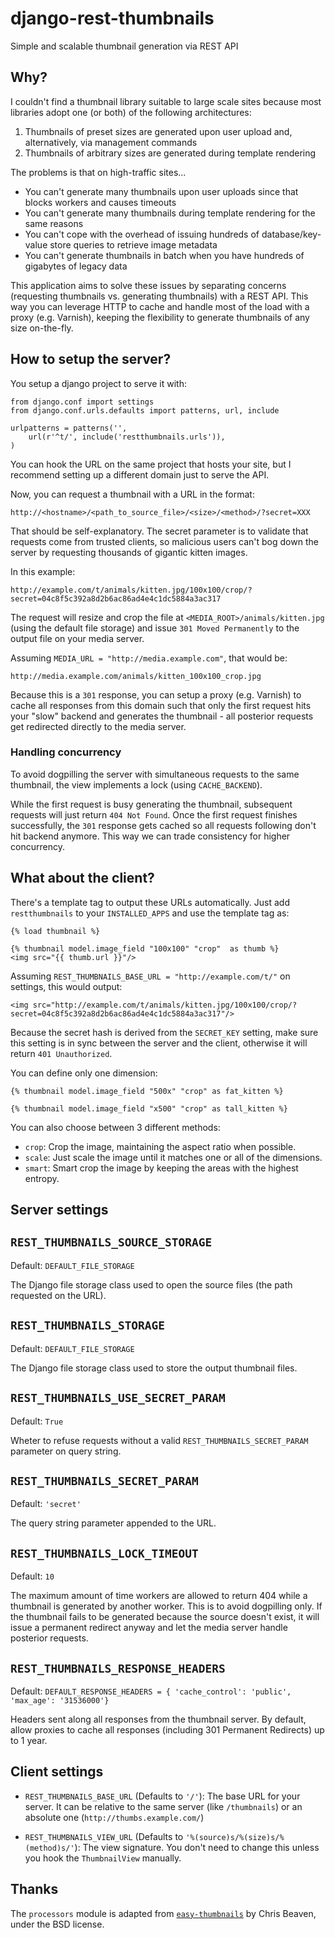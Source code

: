 django-rest-thumbnails
======================
Simple and scalable thumbnail generation via REST API

Why?
----
I couldn't find a thumbnail library suitable to large scale sites because most
libraries adopt one (or both) of the following architectures:

1. Thumbnails of preset sizes are generated upon user upload and,
alternatively, via management commands
2. Thumbnails of arbitrary sizes are generated during template rendering

The problems is that on high-traffic sites...

- You can't generate many thumbnails upon user uploads since that blocks
workers and causes timeouts
- You can't generate many thumbnails during template rendering for the same
reasons
- You can't cope with the overhead of issuing hundreds of database/key-value
store queries to retrieve image metadata
- You can't generate thumbnails in batch when you have hundreds of gigabytes
of legacy data

This application aims to solve these issues by separating concerns (requesting
thumbnails vs. generating thumbnails) with a REST API. This way you can
leverage HTTP to cache and handle most of the load with a proxy (e.g. Varnish),
keeping the flexibility to generate thumbnails of any size on-the-fly.

How to setup the server?
----
You setup a django project to serve it with:

    from django.conf import settings
    from django.conf.urls.defaults import patterns, url, include

    urlpatterns = patterns('',
        url(r'^t/', include('restthumbnails.urls')),
    )

You can hook the URL on the same project that hosts your site, but I recommend
setting up a different domain just to serve the API.

Now, you can request a thumbnail with a URL in the format:

    http://<hostname>/<path_to_source_file>/<size>/<method>/?secret=XXX

That should be self-explanatory. The secret parameter is to validate that
requests come from trusted clients, so malicious users can't bog down the
server by requesting thousands of gigantic kitten images.

In this example:

    http://example.com/t/animals/kitten.jpg/100x100/crop/?secret=04c8f5c392a8d2b6ac86ad4e4c1dc5884a3ac317

The request will resize and crop the file at `<MEDIA_ROOT>/animals/kitten.jpg`
(using the default file storage) and issue `301 Moved Permanently` to the
output file on your media server.

Assuming `MEDIA_URL = "http://media.example.com"`, that would be:

    http://media.example.com/animals/kitten_100x100_crop.jpg

Because this is a `301` response, you can setup a proxy (e.g. Varnish) to cache
all responses from this domain such that only the first request hits your
"slow" backend and generates the thumbnail - all posterior requests get
redirected directly to the media server.

### Handling concurrency

To avoid dogpilling the server with simultaneous requests to the same
thumbnail, the view implements a lock (using `CACHE_BACKEND`).

While the first request is busy generating the thumbnail, subsequent requests
will just return `404 Not Found`. Once the first request finishes successfully,
the `301` response gets cached so all requests following don't hit backend
anymore. This way we can trade consistency for higher concurrency.


What about the client?
---------------------
There's a template tag to output these URLs automatically. Just add
`restthumbnails` to your `INSTALLED_APPS` and use the template tag as:

    {% load thumbnail %}

    {% thumbnail model.image_field "100x100" "crop"  as thumb %}
    <img src="{{ thumb.url }}"/>

Assuming `REST_THUMBNAILS_BASE_URL = "http://example.com/t/"` on settings, this
would output:

    <img src="http://example.com/t/animals/kitten.jpg/100x100/crop/?secret=04c8f5c392a8d2b6ac86ad4e4c1dc5884a3ac317"/>

Because the secret hash is derived from the `SECRET_KEY` setting, make sure
this setting is in sync between the server and the client, otherwise it will
return `401 Unauthorized`.

You can define only one dimension:

    {% thumbnail model.image_field "500x" "crop" as fat_kitten %}

    {% thumbnail model.image_field "x500" "crop" as tall_kitten %}

You can also choose between 3 different methods:

- `crop`: Crop the image, maintaining the aspect ratio when possible.
- `scale`: Just scale the image until it matches one or all of the dimensions.
- `smart`: Smart crop the image by keeping the areas with the highest entropy.


Server settings
---------------

`REST_THUMBNAILS_SOURCE_STORAGE`
-------------------------------
Default: `DEFAULT_FILE_STORAGE`

The Django file storage class used to open the source files (the path
requested on the URL).

`REST_THUMBNAILS_STORAGE`
-------------------------
Default: `DEFAULT_FILE_STORAGE`

The Django file storage class used to store the output thumbnail files.

`REST_THUMBNAILS_USE_SECRET_PARAM`
----------------------------------
Default: `True`

Wheter to refuse requests without a valid `REST_THUMBNAILS_SECRET_PARAM`
parameter on query string.

`REST_THUMBNAILS_SECRET_PARAM`
------------------------------
Default: `'secret'`

The query string parameter appended to the URL.

`REST_THUMBNAILS_LOCK_TIMEOUT`
------------------------------
Default: `10`

The maximum amount of time workers are allowed to return 404 while a
thumbnail is generated by another worker. This is to avoid dogpilling only. If
the thumbnail fails to be generated because the source doesn't exist, it
will issue a permanent redirect anyway and let the media server handle
posterior requests.

`REST_THUMBNAILS_RESPONSE_HEADERS`
----------------------------------
Default: `DEFAULT_RESPONSE_HEADERS = {
    'cache_control': 'public',
    'max_age': '31536000'}`

Headers sent along all responses from the thumbnail server. By default,
allow proxies to cache all responses (including 301 Permanent Redirects)
up to 1 year.

Client settings
---------------

- `REST_THUMBNAILS_BASE_URL` (Defaults to `'/'`):
The base URL for your server. It can be relative to the same server (like
`/thumbnails`) or an absolute one (`http://thumbs.example.com/`)

- `REST_THUMBNAILS_VIEW_URL` (Defaults to `'%(source)s/%(size)s/%(method)s/'`):
The view signature. You don't need to change this unless you hook the
`ThumbnailView` manually.

Thanks
------
The `processors` module is adapted from [`easy-thumbnails`](http://github.com/SmileyChris/easy-thumbnails/) by Chris Beaven,
under the BSD license.

